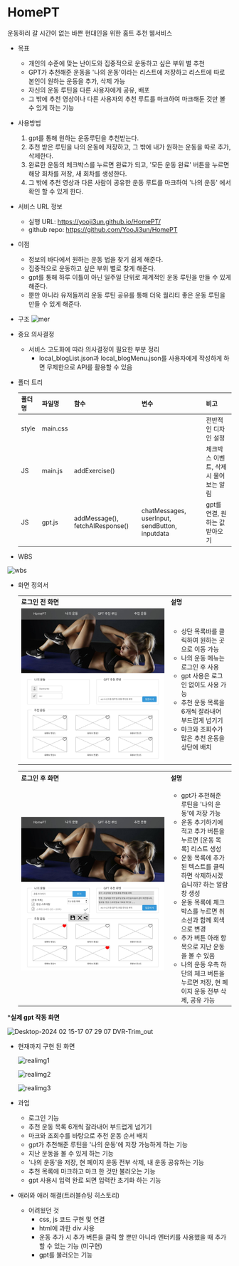 # HomePT

운동하러 갈 시간이 없는 바쁜 현대인을 위한 홈트 추천 웹서비스

* 목표
    * 개인의 수준에 맞는 난이도와 집중적으로 운동하고 싶은 부위 별 추천
    * GPT가 추천해준 운동을 '나의 운동'이라는 리스트에 저장하고 리스트에 따로 본인이 원하는 운동을 추가, 삭제 가능
    * 자신의 운동 루틴을 다른 사용자에게 공유, 배포
    * 그 밖에 추천 영상이나 다른 사용자의 추천 루트를 마크하여 마크해둔 것만 볼 수 있게 하는 기능

* 사용방법
    1. gpt를 통해 원하는 운동루틴을 추천받는다.
    2. 추천 받은 루틴을 나의 운동에 저장하고, 그 밖에 내가 원하는 운동을 따로 추가, 삭제한다.
    3. 완료한 운동의 체크박스를 누르면 완료가 되고, '모든 운동 완료' 버튼을 누르면 해당 회차를 저장, 새 회차를 생성한다.
    4. 그 밖에 추천 영상과 다른 사람이 공유한 운동 루트를 마크하여 '나의 운동' 에서 확인 할 수 있게 한다.

* 서비스 URL 정보
    * 실행 URL: https://yooji3un.github.io/HomePT/
    * github repo: https://github.com/YooJi3un/HomePT


* 이점
    * 정보의 바다에서 원하는 운동 법을 찾기 쉽게 해준다.
    * 집중적으로 운동하고 싶은 부위 별로 찾게 해준다.
    * gpt를 통해 하루 이틀이 아닌 일주일 단위로 체계적인 운동 루틴을 만들 수 있게 해준다.
    * 뿐만 아니라 유저들끼리 운동 루틴 공유를 통해 더욱 퀄리티 좋은 운동 루틴을 만들 수 있게 해준다.

* 구조
![mer](https://github.com/YooJi3un/HomePT/assets/75007766/82d53e8c-dc66-4531-8213-707dbbd3a966)

* 중요 의사결정
    * 서비스 고도화에 따라 의사결정이 필요한 부분 정리
        * local_blogList.json과 local_blogMenu.json를 사용자에게 작성하게 하면 무제한으로 API를 활용할 수 있음

* 폴더 트리

    | 폴더명 | 파일명 | 함수 | 변수 | 비고 |
    |--------|--------|------|------|------|
    | style  | main.css | | | 전반적인 디자인 설정 |
    | JS     | main.js | addExercise() | | 체크박스 이벤트, 삭제시 물어보는 알림 |
    | JS     | gpt.js | addMessage(), fetchAIResponse() | chatMessages, userInput, sendButton, inputdata | gpt를 연결, 원하는 값 받아오기 |

* WBS

![wbs](https://github.com/YooJi3un/HomePT/assets/75007766/6cac2035-042a-46ff-87c9-b16ccee0b420)

* 화면 정의서
    <table>
        <tr>
            <th>로그인 전 화면</th>
            <th>설명</th>
        </tr>
        <tr>
            <td width="70%">
                <img src="style/img/login_be.jpg">
            </td>
            <td>
                <ul>
                    <li>상단 목록바를 클릭하여 원하는 곳으로 이동 가능</li>
                    <li>나의 운동 메뉴는 로그인 후 사용</li>
                    <li>gpt 사용은 로그인 없이도 사용 가능</li>
                    <li>추천 운동 목록을 6개씩 잘라내어 부드럽게 넘기기</li>
                    <li>마크와 조회수가 많은 추천 운동을 상단에 배치</li>
                </ul>
            </td>
        </tr>
    </table>
    <table>
        <tr>
            <th>로그인 후 화면</th>
            <th>설명</th>
        </tr>
        <tr width="70%">
            <td width="70%">
               <img src="style/img/login_af.jpg">
            </td>
            <td>
                <ul>
                    <li>gpt가 추천해준 루틴을 '나의 운동'에 저장 가능</li>
                    <li>운동 추기하기에 적고 추가 버튼을 누르면 [운동 목록] 리스트 생성</li>
                    <li>운동 목록에 추가 된 텍스트를 클릭하면 삭제하시겠습니까? 하는 알람창 생성</li>
                    <li>운동 목록에 체크박스를 누르면 취소선과 함께 회색으로 변경</li>
                    <li>추가 버튼 아래 항목으로 지난 운동을 볼 수 있음</li>
                    <li>나의 운동 우측 하단의 체크 버튼을 누르면 저장, 현 페이지 운동 전부 삭제, 공유 가능</li>
                </ul>
            </td>
        </tr>
    </table>

*<strong>실제 gpt 작동 화면</strong>

![Desktop-2024 02 15-17 07 29 07 DVR-Trim_out](https://github.com/YooJi3un/HomePT/assets/75007766/a222d12f-a938-4671-a168-bcd9894bf89c)

* 현재까지 구현 된 화면

  ![realimg1](https://github.com/YooJi3un/HomePT/assets/75007766/c8a3f9b8-9a7e-4a87-93ae-cca6db6e6648)

  ![realimg2](https://github.com/YooJi3un/HomePT/assets/75007766/7c4503ab-50a2-4ee3-8db7-11246f88af13)

  ![realimg3](https://github.com/YooJi3un/HomePT/assets/75007766/78e94b06-e168-415e-9c47-905033884426)



* 과업
    * 로그인 기능
    * 추천 운동 목록 6개씩 잘라내어 부드럽게 넘기기
    * 마크와 조회수를 바탕으로 추천 운동 순서 배치
    * gpt가 추천해준 루틴을 '나의 운동'에 저장 가능하게 하는 기능
    * 지난 운동을 볼 수 있게 하는 기능
    * '나의 운동'을 저장, 현 페이지 운동 전부 삭제, 내 운동 공유하는 기능
    * 추천 목록에 마크하고 마크 한 것만 불러오는 기능
    * gpt 사용시 입력 완료 되면 입력칸 초기화 하는 기능

* 애러와 애러 해결(트러블슈팅 히스토리)

     
    * 어려웠던 것
        * css, js 코드 구현 및 연결
        * html에 과한 div 사용
        * 운동 추가 시 추가 버튼을 클릭 할 뿐만 아니라 엔터키를 사용했을 때 추가 할 수 있는 기능 (미구현)
        * gpt를 불러오는 기능 
